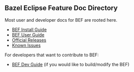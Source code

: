 ## Bazel Eclipse Feature Doc Directory

Most user and developer docs for BEF are rooted here.

- [BEF Install Guide](install.md)
- [BEF User Guide](using_the_feature.md)
- [Official Releases](releases.md)
- [Known Issues](issues.md)

For developers that want to contribute to BEF:
- [BEF Dev Guide](dev/README.md) (if you would like to build/modify the BEF)
